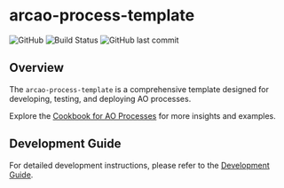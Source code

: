 # arcao-process-template

![GitHub](https://img.shields.io/github/license/user/arcao-process-template)
![Build Status](https://img.shields.io/github/actions/workflow/status/user/arcao-process-template/build.yml)
![GitHub last commit](https://img.shields.io/github/last-commit/user/arcao-process-template)

## Overview

The `arcao-process-template` is a comprehensive template designed for developing, testing, and deploying AO processes.

Explore the [Cookbook for AO Processes](https://cookbook_ao.g8way.io/) for more insights and examples.

## Development Guide

For detailed development instructions, please refer to the [Development Guide](docs/development.md).